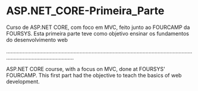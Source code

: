 # ASP.NET_CORE-Primeira_Parte

Curso de ASP.NET CORE, com foco em MVC, feito junto ao FOURCAMP da FOURSYS. Esta primeira parte teve como objetivo ensinar os fundamentos do desenvolvimento web

.........................................................................................................................................................................

ASP.NET CORE course, with a focus on MVC, done at FOURSYS' FOURCAMP. This first part had the objective to teach the basics of web development.
